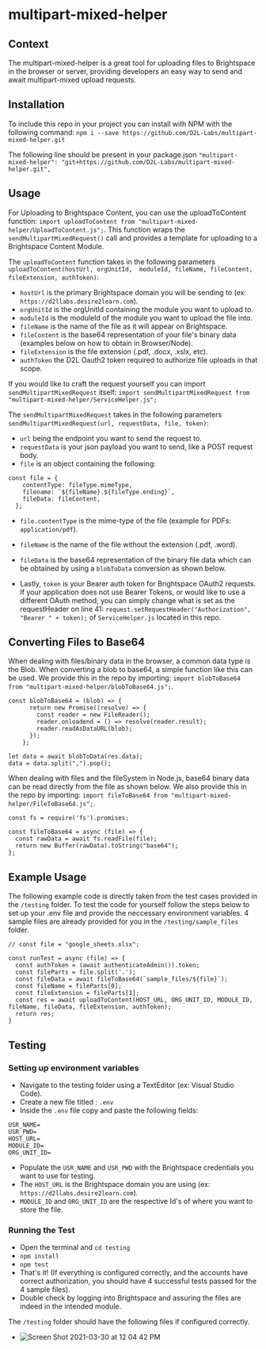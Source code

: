 # multipart-mixed-helper
## Context
The multipart-mixed-helper is a great tool for uploading files to Brightspace in the browser or server, providing developers an easy way to send and await multipart-mixed upload requests.

## Installation
To include this repo in your project you can install with NPM with the following command: ``npm i --save https://github.com/D2L-Labs/multipart-mixed-helper.git``

The following line should be present in your package.json ``"multipart-mixed-helper": "git+https://github.com/D2L-Labs/multipart-mixed-helper.git",``

## Usage

For Uploading to Brightspace Content, you can use the uploadToContent function: ``import uploadToContent from "multipart-mixed-helper/UploadToContent.js";``. This function wraps the ``sendMultipartMixedRequest()`` call and provides a template for uploading to a Brightspace Content Module. 

The ``uploadToContent`` function takes in the following parameters ``uploadToContent(hostUrl, orgUnitId,  moduleId, fileName, fileContent, fileExtension, authToken)``:
 -  ``hostUrl`` is the primary Brightspace domain you will be sending to (ex: ``https://d2llabs.desire2learn.com``).
 -  ``orgUnitId`` is the orgUnitId containing the module you want to upload to.
 -  ``moduleId`` is the moduleId of the module you want to upload the file into.
 -  ``fileName`` is the name of the file as it will appear on Brightspace.
 -  ``fileContent`` is the base64 representation of your file's binary data (examples below on how to obtain in Browser/Node).
 -  ``fileExtension`` is the file extension (.pdf, .docx, .xslx, etc).
 -  ``authToken`` the D2L Oauth2 token required to authorize file uploads in that scope.

If you would like to craft the request yourself you can import ``sendMultipartMixedRequest`` itself: ``import sendMultipartMixedRequest from "multipart-mixed-helper/ServiceHelper.js";`` 

The ``sendMultipartMixedRequest`` takes in the following parameters ``sendMultipartMixedRequest(url, requestData, file, token)``:
 -  ``url`` being the endpoint you want to send the request to.
 -  ``requestData`` is your json payload you want to send, like a POST request body.
 -  ``file`` is an object containing the following:

```
const file = {
    contentType: fileType.mimeType,
    filename: `${fileName}.${fileType.ending}`,
    fileData: fileContent,
  };
```
 -  ``file.contentType`` is the mime-type of the file (example for PDFs: ``application/pdf``).
 -  ``fileName`` is the name of the file without the extension (.pdf, .word).
 -  ``fileData`` is the base64 representation of the binary file data which can be obtained by using a ``blobToData`` conversion as shown below.


 - Lastly, ``token`` is your Bearer auth token for Brightspace OAuth2 requests. If your application does not use Bearer Tokens, or would like to use a different OAuth method, you can simply change what is set as the requestHeader on line 41: ``request.setRequestHeader("Authorization", "Bearer " + token);`` of ``ServiceHelper.js`` located in this repo. 

## Converting Files to Base64
When dealing with files/binary data in the browser, a common data type is the Blob. When converting a blob to base64, a simple function like this can be used. We provide this in the repo by importing: ``import blobToBase64 from "multipart-mixed-helper/blobToBase64.js";``.
```
const blobToBase64 = (blob) => {
      return new Promise((resolve) => {
        const reader = new FileReader();
        reader.onloadend = () => resolve(reader.result);
        reader.readAsDataURL(blob);
      });
    };
    
let data = await blobToData(res.data);
data = data.split(",").pop();
```
When dealing with files and the fileSystem in Node.js, base64 binary data can be read directly from the file as shown below. We also provide this in the repo by importing: ``import fileToBase64 from "multipart-mixed-helper/FileToBase64.js";``.
```
const fs = require('fs').promises;

const fileToBase64 = async (file) => {
  const rawData = await fs.readFile(file);
  return new Buffer(rawData).toString("base64");
};
```

## Example Usage
The following example code is directly taken from the test cases provided in the ``/testing`` folder. To test the code for yourself follow the steps below to set up your .env file and provide the neccessary environment variables. 4 sample files are already provided for you in the ``/testing/sample_files`` folder.
```
// const file = "google_sheets.xlsx";

const runTest = async (file) => {
  const authToken = (await authenticateAdmin()).token; 
  const fileParts = file.split('.');
  const fileData = await fileToBase64(`sample_files/${file}`);
  const fileName = fileParts[0];
  const fileExtension = fileParts[1];
  const res = await uploadToContent(HOST_URL, ORG_UNIT_ID, MODULE_ID, fileName, fileData, fileExtension, authToken);
  return res;
}
```

## Testing 

### Setting up environment variables
- Navigate to the testing folder using a TextEditor (ex: Visual Studio Code).
- Create a new file titled : ``.env``
- Inside the ``.env`` file copy and paste the following fields:

```
USR_NAME=
USR_PWD=
HOST_URL=
MODULE_ID=
ORG_UNIT_ID=
```
- Populate the ``USR_NAME`` and ``USR_PWD`` with the Brightspace credentials you want to use for testing.
- The ``HOST_URL`` is the Brightspace domain you are using (ex: ``https://d2llabs.desire2learn.com``).
- ``MODULE_ID`` and ``ORG_UNIT_ID`` are the respective Id's of where you want to store the file.

### Running the Test
- Open the terminal and ``cd testing``
- ``npm install``
- ``npm test``
- That's it! (If everything is configured correctly, and the accounts have correct authorization, you should have 4 successful tests passed for the 4 sample files).
- Double check by logging into Brightspace and assuring the files are indeed in the intended module.

The ``/testing`` folder should have the following files if configured correctly.
- ![Screen Shot 2021-03-30 at 12 04 42 PM](https://user-images.githubusercontent.com/44853346/113019981-26d77e00-9150-11eb-89ad-b184a65a9e74.png)




